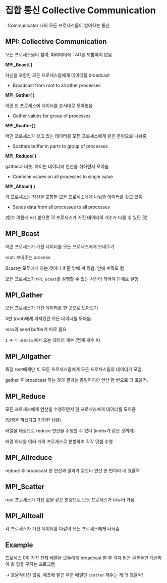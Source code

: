 # 집합 통신 Collective Communication

: Communicator 내의 모든 프로세스들이 참여하는 통신

 

## MPI: Collective Communication

모든 프로세스들이 참여, 파라미터에 TAG를 포함하지 않음

**MPI_Bcast( )** 

자신을 포함한 모든 프로세스들에게 데이터를 broadcast

- Broadcast from root to all other processes

**MPI_Gather( )** 

어떤 한 프로세스에 데이터를 순서대로 모아놓음

- Gather values for group of processes

**MPI_Scatter( )** 

어떤 프로세스가 갖고 있는 데이터를 모든 프로세스에게 같은 분량으로 나눠줌

- Scatters buffer in parts to group of processes

**MPI_Reduce( )** 

gather과 비슷. 차이는 데이터에 연산을 취하면서 모아옴

- Combine values on all processes to single value

**MPI_Alltoall( )** 

각 프로세스는 자신을 포함한 모든 프로세스에게 나눠줄 데이터를 갖고 있음

- Sends data from all processes to all processes

(함수 이름에 v가 붙으면 각 프로세스가 가진 데이터의 개수가 다를 수 있단 것)

## MPI_Bcast

어떤 프로세스가 가진 데이터를 모든 프로세스에게 보내주기

root: 보내주는 process 


Bcast는 모두에게 하는 것이니 if 문 밖에 써 줬음. 안에 써줘도 됨

모든 프로세스가 `MPI_Bcast`를 실행할 수 있는 시간이 되어야 단체로 실행

## MPI_Gather

모든 프로세스가 가진 데이터를 한 곳으로 모아오기


0번 (root)에게 퍼져있던 모든 데이터를 모아옴.

recv와 send buffer가 따로 필요


`1` ⇒ `각 프로세스`에서 오는 데이터 개수 (전체 개수 X)

## MPI_Allgather


특정 root에게만 X, 모든 프로세스들에게 모든 프로세스들의 데이터가 모임

gather 후 broadcast 하는 것과 결과는 동일하지만 연산 한 번으로 더 효율적.

## MPI_Reduce


모든 프로세스에게 연산을 수행하면서 한 프로세스에게 데이터를 모아줌

(덧셈을 하겠다고 지정한 상황)


배열을 대상으로 reduce 연산을 수행할 수 있다 (index가 같은 것끼리)

배열 하나를 여러 개의 프로세스로 분할하여 각각 덧셈 수행

## MPI_Allreduce


reduce 후 broadcast 한 연산과 결과가 같으나 연산 한 번이라 더 효율적

## MPI_Scatter


root 프로세스가 가진 값을 같은 분량으로 모든 프로세스가 나누어 가짐

## MPI_Alltoall


각 프로세스가 가진 데이터를 다같이 모든 프로세스에게 나눠줌

## Example


프로세스 0이 가진 전체 배열을 모두에게 broadcast 한 후 각자 맡은 부분들만 계산하여 총 합을 구하는 프로그램

→ 효율적이진 않음, 애초에 맡은 부분 배열만 `scatter` 해주는 게 더 효율적!
